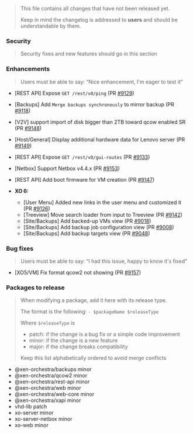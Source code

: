 > This file contains all changes that have not been released yet.
>
> Keep in mind the changelog is addressed to **users** and should be
> understandable by them.

### Security

> Security fixes and new features should go in this section

### Enhancements

> Users must be able to say: “Nice enhancement, I'm eager to test it”


- [REST API] Expose `GET /rest/v0/ping` (PR [#9129](https://github.com/vatesfr/xen-orchestra/pull/9129))
- [Backups] Add `Merge backups synchronously` to mirror backup (PR [#9118](https://github.com/vatesfr/xen-orchestra/pull/9118))
- [V2V] support import of disk bigger than 2TB toward qcow enabled SR (PR [#9148](https://github.com/vatesfr/xen-orchestra/pull/9148))
- [Host/General] Display additional hardware data for Lenovo server (PR [#9149](https://github.com/vatesfr/xen-orchestra/pull/9149))
- [REST API] Expose `GET /rest/v0/gui-routes` (PR [#9133](https://github.com/vatesfr/xen-orchestra/pull/9133))
- [Netbox] Support Netbox v4.4.x (PR [#9153](https://github.com/vatesfr/xen-orchestra/pull/9153))
- [REST API] Add boot firmware for VM creation (PR [#9147](https://github.com/vatesfr/xen-orchestra/pull/9147))

- **XO 6:**
  - [User Menu] Added new links in the user menu and customized it (PR [#9126](https://github.com/vatesfr/xen-orchestra/pull/9126))
  - [Treeview] Move search loader from input to Treeview (PR [#9142](https://github.com/vatesfr/xen-orchestra/pull/9142))
  - [Site/Backups] Add backed-up VMs view (PR [#9018](https://github.com/vatesfr/xen-orchestra/pull/9018))
  - [Site/Backups] Add backup job configuration view (PR [#9008](https://github.com/vatesfr/xen-orchestra/pull/9008))
  - [Site/Backups] Add backup targets view (PR [#9048](https://github.com/vatesfr/xen-orchestra/pull/9048))

### Bug fixes

> Users must be able to say: “I had this issue, happy to know it's fixed”

- [XO5/VM] Fix format qcow2 not showing (PR [#9157](https://github.com/vatesfr/xen-orchestra/pull/9157))

### Packages to release

> When modifying a package, add it here with its release type.
>
> The format is the following: `- $packageName $releaseType`
>
> Where `$releaseType` is
>
> - patch: if the change is a bug fix or a simple code improvement
> - minor: if the change is a new feature
> - major: if the change breaks compatibility
>
> Keep this list alphabetically ordered to avoid merge conflicts

<!--packages-start-->

- @xen-orchestra/backups minor
- @xen-orchestra/qcow2 minor
- @xen-orchestra/rest-api minor
- @xen-orchestra/web minor
- @xen-orchestra/web-core minor
- @xen-orchestra/xapi minor
- vhd-lib patch
- xo-server minor
- xo-server-netbox minor
- xo-web minor

<!--packages-end-->
